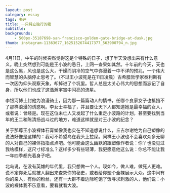 ```yaml
---
layout: post
category: essay
tags: 书评
title: 一只特立独行的猪
subtitle: 
backgrounds:
    - 500px-35187698-san-francisco-golden-gate-bridge-at-dusk.jpg
thumb: instagram-11363677_1625152674417377_563900794_n.jpg
---
```


4月11日，中午的时候突然觉得这是个特殊的日子，想了半天没想出来有什么意义。晚上突然想到可能是王小波的忌日，上网一查果如其然。十年前的今天，天也是这么黑，风也是这么大，干燥而阴冷的空气中弥漫着一中不详的预兆，一个伟大而智慧的头脑停止思考了。（不过王小波死是在11日凌晨）古希腊哲学家泰利斯有一次因为仰头观察天象，却掉进了个坑里。哲人总是太关心伟大的思想而忘记了自身，所以他们也成了这浩瀚宇宙中闪亮的流星。

 李银河博士封他为浪漫骑士，因为那一篇篇动人的情书，任哪个良家女子也抵挡不了那样浪漫的诱惑啊。李女士幸福了，并且要让天下人都知道她是最幸福的女人，或者说：曾经是。现在这位未亡人又发起了什么重走小波路的计划，甚至要找到当年的王二和陈清扬战斗过的地方，难道这样就是对王小波的纪念？
 
关于那尊王小波裸体石膏塑像我也实在不知道想说什么，丘吉尔谢绝为自己塑像的说法好像是这样的：我可不希望鸟在我头上拉屎。同样王小波也不会喜欢众多无聊的人对自己的裸体指指点点吧。他可能会这么幽默的跟塑像作者说：你丫也没见过我啥模样，这尺寸标准么？这样多少有些轻薄，我更愿意他这么说：你总不能让我一年四季都光着身子吧。

北岛说，在没有英雄的年代里，我只想做一个人。现如今，做人难，做死人更难。说不定你死后就被人翻出来查究你的秘史，或者给你塑个全裸展示大众。这中间有你的亲人，有你的粉丝，还有一大群不着边际吃饱了饭寻求刺激的人，他们说：小波的裸体我不乐意看，要看就看大波。
